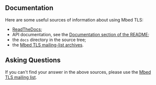 ## Documentation

Here are some useful sources of information about using Mbed TLS:

- [ReadTheDocs](https://tls.mbed.org/kb);
- API documentation, see the [Documentation section of the
  README](README.md#License);
- the `docs` directory in the source tree;
- the [Mbed TLS mailing-list
  archives](https://lists.trustedfirmware.org/archives/list/mbed-tls@lists.trustedfirmware.org/).

## Asking Questions

If you can't find your answer in the above sources, please use the [Mbed TLS
mailing list](https://lists.trustedfirmware.org/mailman3/lists/mbed-tls.lists.trustedfirmware.org).
